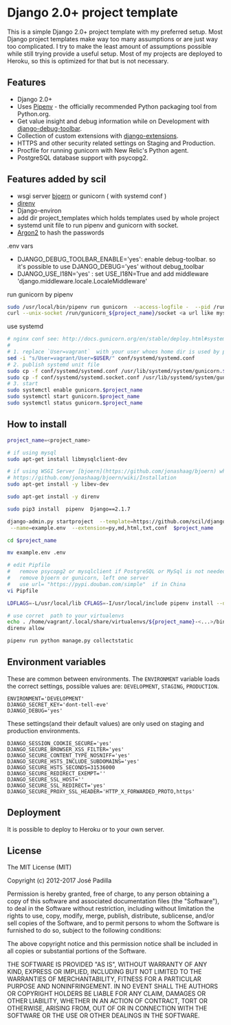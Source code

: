 # Django 2.0+ project template

This is a simple Django 2.0+ project template with my preferred setup. Most Django project templates make way too many assumptions or are just way too complicated. I try to make the least amount of assumptions possible while still trying provide a useful setup. Most of my projects are deployed to Heroku, so this is optimized for that but is not necessary.

## Features

- Django 2.0+
- Uses [Pipenv](https://github.com/kennethreitz/pipenv) - the officially recommended Python packaging tool from Python.org.
- Get value insight and debug information while on Development with [django-debug-toolbar](https://django-debug-toolbar.readthedocs.org).
- Collection of custom extensions with [django-extensions](http://django-extensions.readthedocs.org).
- HTTPS and other security related settings on Staging and Production.
- Procfile for running gunicorn with New Relic's Python agent.
- PostgreSQL database support with psycopg2.

## Features added by scil

- wsgi server [bjoern](https://github.com/jonashaag/bjoern) or gunicorn ( with systemd conf )
- [direnv](https://github.com/direnv/direnv)
- Django-environ
- add dir project_templates which holds templates used by whole project
- systemd unit file to run pipenv and gunicorn with socket. 
- [Argon2](https://docs.djangoproject.com/en/2.1/topics/auth/passwords/#using-argon2-with-django) to hash the passwords

 .env vars
- DJANGO_DEBUG_TOOLBAR_ENABLE='yes': enable debug-toolbar.   so it's possible to use DJANGO_DEBUG='yes' without debug_toolbar
- DJANGO_USE_I18N='yes' : set USE_I18N=True and add middleware 'django.middleware.locale.LocaleMiddleware'

run gunicorn by pipenv
```bash
sudo /usr/local/bin/pipenv run gunicorn  --access-logfile -  --pid /run/gunicorn_${project_name}/pid   --bind unix:/run/gunicorn_${project_name}/socket   ${project_name}.wsgi:application
curl --unix-socket /run/gunicorn_${project_name}/socket <a url like mysite.test/about/>
```

use systemd
```bash
# nginx conf see: http://docs.gunicorn.org/en/stable/deploy.html#systemd
#
# 1. replace `User=vagrant`  with your user whoes home dir is used by pipenv
sed -i "s/User=vagrant/User=$USER/" conf/systemd/systemd.conf 
# 2. publish systemd unit file
sudo cp -f conf/systemd/systemd.conf /usr/lib/systemd/system/gunicorn.$project_name.service
sudo cp -f conf/systemd/systemd.socket.conf /usr/lib/systemd/system/gunicorn.$project_name.socket
# 3. start 
sudo systemctl enable gunicorn.$project_name
sudo systemctl start gunicorn.$project_name
sudo systemctl status gunicorn.$project_name

```

## How to install

```bash
project_name=<project_name>

# if using mysql
sudo apt-get install libmysqlclient-dev

# if using WSGI Server [bjoern](https://github.com/jonashaag/bjoern) which also requires a C compiler  and Python3 development package
# https://github.com/jonashaag/bjoern/wiki/Installation
sudo apt-get install -y libev-dev

sudo apt-get install -y direnv

sudo pip3 install  pipenv  Django==2.1.7

django-admin.py startproject  --template=https://github.com/scil/django-project-template-1/archive/master.zip \
 --name=example.env  --extension=py,md,html,txt,conf  $project_name  

cd $project_name

mv example.env .env

# edit Pipfile
#   remove psycopg2 or mysqlclient if PostgreSQL or MySql is not needed
#   remove bjoern or gunicorn, left one server
#   use url= "https://pypi.douban.com/simple"  if in China
vi Pipfile

LDFLAGS=-L/usr/local/lib CFLAGS=-I/usr/local/include pipenv install --dev

# use corret  path to your virtualenvs
echo . /home/vagrant/.local/share/virtualenvs/${project_name}-<...>/bin/activate > .envrc
direnv allow

pipenv run python manage.py collectstatic
```

## Environment variables

These are common between environments. The `ENVIRONMENT` variable loads the correct settings, possible values are: `DEVELOPMENT`, `STAGING`, `PRODUCTION`.

```
ENVIRONMENT='DEVELOPMENT'
DJANGO_SECRET_KEY='dont-tell-eve'
DJANGO_DEBUG='yes'
```

These settings(and their default values) are only used on staging and production environments.

```
DJANGO_SESSION_COOKIE_SECURE='yes'
DJANGO_SECURE_BROWSER_XSS_FILTER='yes'
DJANGO_SECURE_CONTENT_TYPE_NOSNIFF='yes'
DJANGO_SECURE_HSTS_INCLUDE_SUBDOMAINS='yes'
DJANGO_SECURE_HSTS_SECONDS=31536000
DJANGO_SECURE_REDIRECT_EXEMPT=''
DJANGO_SECURE_SSL_HOST=''
DJANGO_SECURE_SSL_REDIRECT='yes'
DJANGO_SECURE_PROXY_SSL_HEADER='HTTP_X_FORWARDED_PROTO,https'
```

## Deployment

It is possible to deploy to Heroku or to your own server.

## License

The MIT License (MIT)

Copyright (c) 2012-2017 José Padilla

Permission is hereby granted, free of charge, to any person obtaining a copy of
this software and associated documentation files (the "Software"), to deal in
the Software without restriction, including without limitation the rights to
use, copy, modify, merge, publish, distribute, sublicense, and/or sell copies
of the Software, and to permit persons to whom the Software is furnished to do
so, subject to the following conditions:

The above copyright notice and this permission notice shall be included in all
copies or substantial portions of the Software.

THE SOFTWARE IS PROVIDED "AS IS", WITHOUT WARRANTY OF ANY KIND, EXPRESS OR
IMPLIED, INCLUDING BUT NOT LIMITED TO THE WARRANTIES OF MERCHANTABILITY,
FITNESS FOR A PARTICULAR PURPOSE AND NONINFRINGEMENT. IN NO EVENT SHALL THE
AUTHORS OR COPYRIGHT HOLDERS BE LIABLE FOR ANY CLAIM, DAMAGES OR OTHER
LIABILITY, WHETHER IN AN ACTION OF CONTRACT, TORT OR OTHERWISE, ARISING FROM,
OUT OF OR IN CONNECTION WITH THE SOFTWARE OR THE USE OR OTHER DEALINGS IN THE
SOFTWARE.
